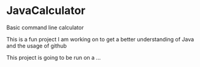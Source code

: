 # JavaCalculator

Basic command line calculator

This is a fun project I am working on to get a better understanding of Java and the usage of github

This project is going to be run on a ...
